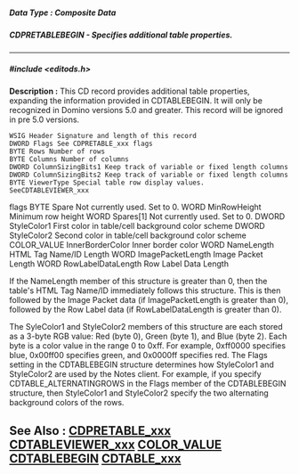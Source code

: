 ##### Data Type : Composite Data
##### CDPRETABLEBEGIN - Specifies additional table properties.
---
##### #include <editods.h>
**Description :**
This CD record provides additional table properties, expanding the information 
provided in CDTABLEBEGIN.  It will only be recognized in Domino versions 5.0 
and greater.  This record will be ignored in pre 5.0 versions.

	WSIG Header Signature and length of this record
	DWORD Flags See CDPRETABLE_xxx flags
	BYTE Rows Number of rows
	BYTE Columns Number of columns
	DWORD ColumnSizingBits1 Keep track of variable or fixed length columns
	DWORD ColumnSizingBits2 Keep track of variable or fixed length columns
	BYTE ViewerType Special table row display values.  SeeCDTABLEVIEWER_xxx 
flags 
	BYTE Spare Not currently used.  Set to 0.
	WORD MinRowHeight Minimum row height
	WORD Spares[1] Not currently used.  Set to 0.
	DWORD StyleColor1 First color in table/cell background color scheme
	DWORD StyleColor2 Second color in table/cell background color scheme
	COLOR_VALUE InnerBorderColor Inner border color
	WORD NameLength HTML Tag Name/ID Length 
	WORD ImagePacketLength Image Packet Length
	WORD RowLabelDataLength Row Label Data Length

If the NameLength member of this structure is greater than 0, then the table's 
HTML Tag Name/ID immediately follows this structure.  This is then followed by 
the Image Packet data (if ImagePacketLength is greater than 0), followed by the 
Row Label data (if RowLabelDataLength is greater than 0).

The SyleColor1 and StyleColor2 members of this structure are each stored as a 
3-byte RGB value:  Red (byte 0), Green (byte 1), and Blue (byte 2).  Each byte 
is a color value in the range 0 to 0xff.  For example, 0xff0000 specifies blue, 
0x00ff00 specifies green, and 0x0000ff specifies red.  The Flags setting in the 
CDTABLEBEGIN structure determines how StyleColor1 and StyleColor2 are used by 
the Notes client.  For example, if you specify CDTABLE_ALTERNATINGROWS in the 
Flags member of the CDTABLEBEGIN structure, then StyleColor1 and StyleColor2 
specify the two alternating background colors of the rows.


  
**See Also :**
[CDPRETABLE_xxx](D:/md_files/CDPRETABLE_xxx.md)
[CDTABLEVIEWER_xxx](D:/md_files/CDTABLEVIEWER_xxx.md)
[COLOR_VALUE](D:/md_files/COLOR_VALUE.md)
[CDTABLEBEGIN](D:/md_files/CDTABLEBEGIN.md)
[CDTABLE_xxx](D:/md_files/CDTABLE_xxx.md)
---

